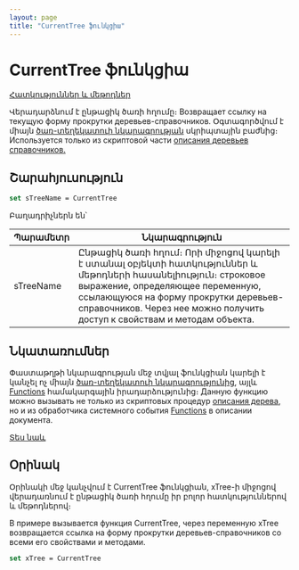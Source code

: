 ```yaml
---
layout: page
title: "CurrentTree ֆունկցիա"
---
```


# CurrentTree ֆունկցիա

[Հատկություններ և մեթոդներ](../../ICurrentTree.md)

Վերադարձնում է ընթացիկ ծառի հղումը։ 
Возвращает ссылку на текущую форму прокрутки деревьев-справочников. Օգտագործվում է միայն [ծառ-տեղեկատուի նկարագրության](../../../Defs/Tree.md) սկրիպտային բաժնից։ Используется только из скриптовой части [описания деревьев справочников.](../../../Defs/Tree.md)


## Շարահյուսություն

```vb
set sTreeName = CurrentTree
```

Բաղադրիչներն են՝


| Պարամետր | Նկարագրություն |
|--|--|
| sTreeName | Ընթացիկ ծառի հղում։ Որի միջոցով կարելի է ստանալ օբյեկտի հատկություններ և մեթոդների հասանելիություն։ строковое выражение, определяющее переменную, ссылающуюся на форму прокрутки деревьев-справочников. Через нее можно получить доступ к свойствам и методам объекта. |


## Նկատառումներ

Փաստաթղթի նկարագրության մեջ տվյալ ֆունկցիան կարելի է կանչել ոչ միայն [ծառ-տեղեկատուի նկարագրությունից](../../../Defs/Tree.md), այլև [Functions](../../../ScriptProcs/FunctionsTree.md) համակարգային իրադարձությունից։
Данную функцию можно вызывать не только из скриптовых процедур [описания дерева](../../../Defs/Tree.md), но и из обработчика системного события
[Functions](../../../ScriptProcs/FunctionsTree.html) в описании документа.

[Տես նաև](../../../constructors.html)


## Օրինակ

Օրինակի մեջ կանչվում է CurrentTree ֆունկցիան, xTree-ի միջոցով վերադառնում է ընթացիկ ծառի հղումը իր բոլոր հատկություններով և մեթոդներով։

В примере вызывается функция CurrentTree, через переменную xTree возвращается ссылка на форму прокрутки деревьев-справочников со всеми его свойствами и методами. 

```vb
set xTree = CurrentTree
```
